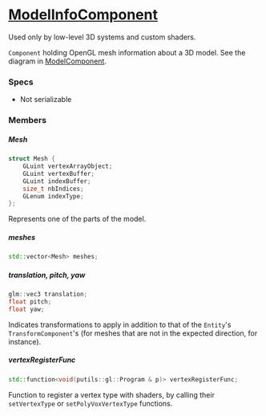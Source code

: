 # [ModelInfoComponent](ModelInfoComponent.hpp)

Used only by low-level 3D systems and custom shaders.

`Component` holding OpenGL mesh information about a 3D model. See the diagram in [ModelComponent](ModelComponent.md).

### Specs

* Not serializable

### Members

##### Mesh

```cpp
struct Mesh {
    GLuint vertexArrayObject;
    GLuint vertexBuffer;
    GLuint indexBuffer;
    size_t nbIndices;
    GLenum indexType;
};
```

Represents one of the parts of the model.

##### meshes

```cpp
std::vector<Mesh> meshes;
```

##### translation, pitch, yaw

```cpp
glm::vec3 translation;
float pitch;
float yaw;
```

Indicates transformations to apply in addition to that of the `Entity`'s `TransformComponent`'s (for meshes that are not in the expected direction, for instance).

##### vertexRegisterFunc

```cpp
std::function<void(putils::gl::Program & p)> vertexRegisterFunc;
```

Function to register a vertex type with shaders, by calling their `setVertexType` or `setPolyVoxVertexType` functions.